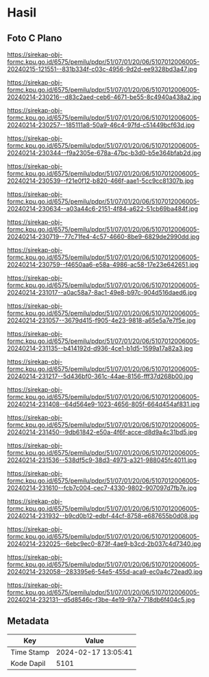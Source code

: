 # Hasil

## Foto C Plano

https://sirekap-obj-formc.kpu.go.id/6575/pemilu/pdpr/51/07/01/20/06/5107012006005-20240215-121551--831b334f-c03c-4956-9d2d-ee9328bd3a47.jpg

https://sirekap-obj-formc.kpu.go.id/6575/pemilu/pdpr/51/07/01/20/06/5107012006005-20240214-230216--d83c2aed-ceb6-4671-be55-8c4940a438a2.jpg

https://sirekap-obj-formc.kpu.go.id/6575/pemilu/pdpr/51/07/01/20/06/5107012006005-20240214-230257--185111a8-50a9-46c4-97fd-c51449bcf63d.jpg

https://sirekap-obj-formc.kpu.go.id/6575/pemilu/pdpr/51/07/01/20/06/5107012006005-20240214-230344--f9a2305e-678a-47bc-b3d0-b5e364bfab2d.jpg

https://sirekap-obj-formc.kpu.go.id/6575/pemilu/pdpr/51/07/01/20/06/5107012006005-20240214-230539--f21e0f12-b820-466f-aae1-5cc9cc81307b.jpg

https://sirekap-obj-formc.kpu.go.id/6575/pemilu/pdpr/51/07/01/20/06/5107012006005-20240214-230634--a03a44c6-2151-4f84-a622-51cb69ba484f.jpg

https://sirekap-obj-formc.kpu.go.id/6575/pemilu/pdpr/51/07/01/20/06/5107012006005-20240214-230719--77c71fe4-4c57-4660-8be9-6829de2990dd.jpg

https://sirekap-obj-formc.kpu.go.id/6575/pemilu/pdpr/51/07/01/20/06/5107012006005-20240214-230759--f4650aa6-e58a-4986-ac58-17e23e642651.jpg

https://sirekap-obj-formc.kpu.go.id/6575/pemilu/pdpr/51/07/01/20/06/5107012006005-20240214-231017--a0ac58a7-8ac1-49e8-b97c-904d516daed6.jpg

https://sirekap-obj-formc.kpu.go.id/6575/pemilu/pdpr/51/07/01/20/06/5107012006005-20240214-231057--3679d415-f905-4e23-9818-a65e5a7e7f5e.jpg

https://sirekap-obj-formc.kpu.go.id/6575/pemilu/pdpr/51/07/01/20/06/5107012006005-20240214-231135--b414192d-d936-4ce1-b1d5-1599a17a82a3.jpg

https://sirekap-obj-formc.kpu.go.id/6575/pemilu/pdpr/51/07/01/20/06/5107012006005-20240214-231217--5d436bf0-361c-44ae-8156-fff37d268b00.jpg

https://sirekap-obj-formc.kpu.go.id/6575/pemilu/pdpr/51/07/01/20/06/5107012006005-20240214-231408--64d564e9-1023-4656-805f-664d454af831.jpg

https://sirekap-obj-formc.kpu.go.id/6575/pemilu/pdpr/51/07/01/20/06/5107012006005-20240214-231450--9db61842-e50a-4f6f-acce-d8d9a4c31bd5.jpg

https://sirekap-obj-formc.kpu.go.id/6575/pemilu/pdpr/51/07/01/20/06/5107012006005-20240214-231536--538df5c9-38d3-4973-a321-988045fc4011.jpg

https://sirekap-obj-formc.kpu.go.id/6575/pemilu/pdpr/51/07/01/20/06/5107012006005-20240214-231610--fcb7c004-cec7-4330-9802-907097d7fb7e.jpg

https://sirekap-obj-formc.kpu.go.id/6575/pemilu/pdpr/51/07/01/20/06/5107012006005-20240214-231932--b9cd0b12-edbf-44cf-8758-e687655b0d08.jpg

https://sirekap-obj-formc.kpu.go.id/6575/pemilu/pdpr/51/07/01/20/06/5107012006005-20240214-232025--6ebc9ec0-873f-4ae9-b3cd-2b037c4d7340.jpg

https://sirekap-obj-formc.kpu.go.id/6575/pemilu/pdpr/51/07/01/20/06/5107012006005-20240214-232058--283395e6-54e5-455d-aca9-ec0a4c72ead0.jpg

https://sirekap-obj-formc.kpu.go.id/6575/pemilu/pdpr/51/07/01/20/06/5107012006005-20240214-232131--d5d8546c-f3be-4e19-97a7-718db6f404c5.jpg


## Metadata

| Key        | Value               |
| ---------- | ------------------- |
| Time Stamp | 2024-02-17 13:05:41 |
| Kode Dapil | 5101                |



